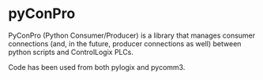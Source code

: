 # pyConPro

PyConPro (Python Consumer/Producer) is a library that manages consumer connections (and, in the future, producer connections as well) between python scripts and ControlLogix PLCs.

Code has been used from both pylogix and pycomm3.
